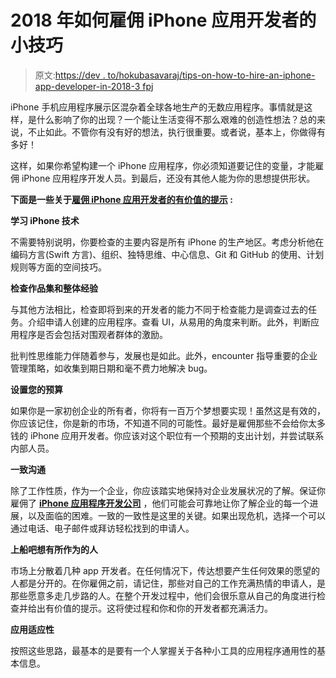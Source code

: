 # 2018 年如何雇佣 iPhone 应用开发者的小技巧

> 原文:[https://dev . to/hokubasavaraj/tips-on-how-to-hire-an-iphone-app-developer-in-2018-3 fpj](https://dev.to/hokubasavaraj/tips-on-how-to-hire-an-iphone-app-developer-in-2018-3fpj)

iPhone 手机应用程序展示区混杂着全球各地生产的无数应用程序。事情就是这样，是什么影响了你的出现？一个能让生活变得不那么艰难的创造性想法？总的来说，不止如此。不管你有没有好的想法，执行很重要。或者说，基本上，你做得有多好！

这样，如果你希望构建一个 iPhone 应用程序，你必须知道要记住的变量，才能雇佣 iPhone 应用程序开发人员。到最后，还没有其他人能为你的思想提供形状。

**下面是一些关于[雇佣 iPhone 应用开发者的有价值的提示](https://www.hokuapps.com/services/hire-iphone-app-developer/) :**

**学习 iPhone 技术**

不需要特别说明，你要检查的主要内容是所有 iPhone 的生产地区。考虑分析他在编码方言(Swift 方言)、组织、独特思维、中心信息、Git 和 GitHub 的使用、计划规则等方面的空间技巧。

**检查作品集和整体经验**

与其他方法相比，检查即将到来的开发者的能力不同于检查能力是调查过去的任务。介绍申请人创建的应用程序。查看 UI，从易用的角度来判断。此外，判断应用程序是否会包括对围观者群体的激励。

批判性思维能力伴随着参与，发展也是如此。此外，encounter 指导重要的企业管理策略，如收集到期日期和毫不费力地解决 bug。

**设置您的预算**

如果你是一家初创企业的所有者，你将有一百万个梦想要实现！虽然这是有效的，你应该记住，你是新的市场，不知道不同的可能性。最好是雇佣那些不会给你太多钱的 iPhone 应用开发者。你应该对这个职位有一个预期的支出计划，并尝试联系内部人员。

**一致沟通**

除了工作性质，作为一个企业，你应该踏实地保持对企业发展状况的了解。保证你雇佣了 [**iPhone 应用程序开发公司**](https://www.hokuapps.com/services/iphone-application-development-company/) ，他们可能会可靠地让你了解企业的每一个进展，以及面临的困难。一致的一致性是这里的关键。如果出现危机，选择一个可以通过电话、电子邮件或拜访轻松找到的申请人。

**上船吧想有所作为的人**

市场上分散着几种 app 开发者。在任何情况下，传达想要产生任何效果的愿望的人都是分开的。在你雇佣之前，请记住，那些对自己的工作充满热情的申请人，是那些愿意多走几步路的人。在整个开发过程中，他们会很乐意从自己的角度进行检查并给出有价值的提示。这将使过程和你和你的开发者都充满活力。

**应用适应性**

按照这些思路，最基本的是要有一个人掌握关于各种小工具的应用程序通用性的基本信息。